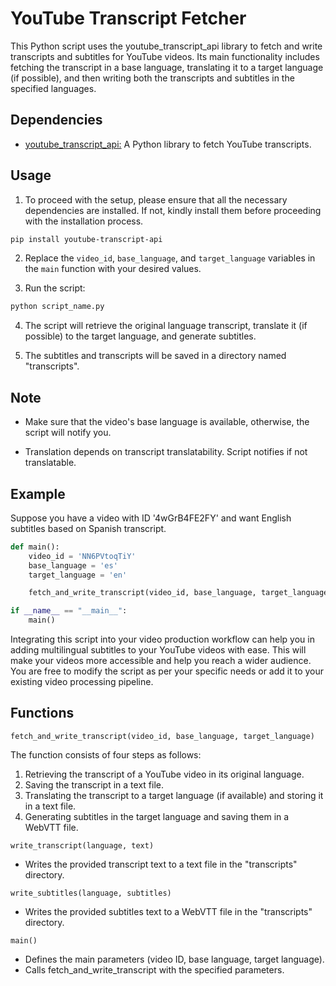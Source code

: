 # YouTube Transcript Fetcher

This Python script uses the youtube_transcript_api library to fetch and write transcripts and subtitles for YouTube videos. Its main functionality includes fetching the transcript in a base language, translating it to a target language (if possible), and then writing both the transcripts and subtitles in the specified languages.


## Dependencies


- [youtube_transcript_api:](https://github.com/jdepoix/youtube-transcript-api) A Python library to fetch YouTube transcripts.
## Usage

1. To proceed with the setup, please ensure that all the necessary dependencies are installed. If not, kindly install them before proceeding with the installation process.

```bash
pip install youtube-transcript-api
```

2. Replace the `video_id`, `base_language`, and `target_language` variables in the `main` function with your desired values.

3. Run the script:

```bash
python script_name.py
```

4. The script will retrieve the original language transcript, translate it (if possible) to the target language, and generate subtitles.

5. The subtitles and transcripts will be saved in a directory named "transcripts".
   
## Note

* Make sure that the video's base language is available, otherwise, the script will notify you.

* Translation depends on transcript translatability. Script notifies if not translatable.

## Example

Suppose you have a video with ID '4wGrB4FE2FY' and want English subtitles based on Spanish transcript.

```python
def main():
    video_id = 'NN6PVtoqTiY'
    base_language = 'es'
    target_language = 'en'

    fetch_and_write_transcript(video_id, base_language, target_language)

if __name__ == "__main__":
    main()
```

Integrating this script into your video production workflow can help you in adding multilingual subtitles to your YouTube videos with ease. This will make your videos more accessible and help you reach a wider audience. You are free to modify the script as per your specific needs or add it to your existing video processing pipeline.

## Functions

`fetch_and_write_transcript(video_id, base_language, target_language)`

The function consists of four steps as follows:
1. Retrieving the transcript of a YouTube video in its original language.
2. Saving the transcript in a text file.
3. Translating the transcript to a target language (if available) and storing it in a text file.
4. Generating subtitles in the target language and saving them in a WebVTT file.

`write_transcript(language, text)`

* Writes the provided transcript text to a text file in the "transcripts" directory.

`write_subtitles(language, subtitles)`

* Writes the provided subtitles text to a WebVTT file in the "transcripts" directory.

`main()`

* Defines the main parameters (video ID, base language, target language).
* Calls fetch_and_write_transcript with the specified parameters.

